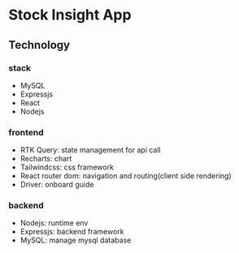 # Stock Insight App

## Technology

### stack

* MySQL
* Expressjs
* React
* Nodejs

### frontend

* RTK Query: state management for api call
* Recharts: chart
* Tailwindcss: css framework
* React router dom: navigation and routing(client side rendering)
* Driver: onboard guide

### backend

* Nodejs: runtime env
* Expressjs: backend framework
* MySQL: manage mysql database
